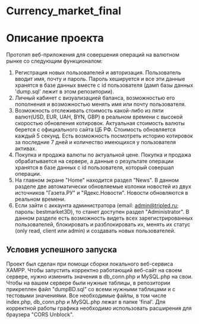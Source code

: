 # Currency_market_final

Описание проекта
=====================
Прототип веб-приложения для совершения операций на валютном рынке со следующим функционалом:
1. Регистрация новых пользователей и авторизация. Пользователь вводит имя, почту и пароль. Пароль хешируется и все эти данные хранятся в базе данных вместе с id пользователя (дамп базы данных 'dump.sql' лежит в этом репозитории).
2. Личный кабинет с визуализацией баланса, возможностью его пополнения и возможностью менять имя или почту пользователя.
3. Возможность отслеживать стоимость какой-либо из пяти валют(USD, EUR, UAH, BYN, GBP) в реальном времени с высокой скоростью обновления котировок. Актуальная стоимость валюты берется с официального сайта ЦБ РФ. Стоимость обновляется каждый 5 секунд. Есть возможность посмотреть историю котировок за последние 7 дней и количество имеющихся у пользователя активах.
4. Покупка и продажа валюты по актуальной цене. Покупка и продажа обрабатывается на сервере, а данные о результате операции хранятся в базе данных с id пользователя, который совершал операции.
5. На главном экране "Home" находится раздел "News". В данном разделе две автоматически обновляемые колонки новостей из двух источников "Газета.РУ" и "Ядекс.Новости". Новости обновляются в реальном времени.
6. Если зайти с аккаунта администратора (email: admin@tripled.ru; пароль: bestmarket3D), то станет доступен раздел "Administrator". В данном разделе есть возможность видеть всех зарегистрированных пользователей, блокировать и разблокировать их, менять их статус (only read, client или admin) и создавать новых пользователей.

Условия успешного запуска
-----------------------------------
Проект был сделан при помощи сборки локального веб-сервиса XAMPP. Чтобы запустить корректно работающий веб-сайт на своем сервере, нужно изменить значения в db_conn.php и MySQL.php на свои. Чтобы на вашем сервере были нужные таблицы, в репозитории прикреплен файл "dumpBD.sql" со всеми нужными таблицами и с тестовыми значениями.
Все необходимые файлы, в том числе index.php, db_conn.php и MySQL.php лежат в папке 'final'.
Для корректной работы графика необходимо использовать расширения для браузера "CORS Unblock".
